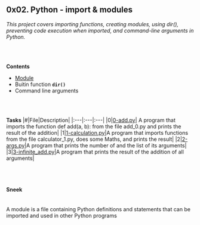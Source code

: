 ## 0x02. Python - import & modules
_This project covers importing functions, creating modules, using dir(), preventing code execution when imported, and command-line arguments in Python._

<br><br>


**Contents**
- [Module](#Sneek)
- Buitin function **`dir()`**
- Command line arguments


<br><br>


**Tasks**
|#|File|Description|
|:---|:---|:---|
|0|[0-add.py](./0-add.py)| A program that imports the function def add(a, b): from the file add_0.py and prints the result of the addition|
|1|[1-calculation.py](./1-calculation.py)|A program that imports functions from the file calculator_1.py, does some Maths, and prints the result|
|2|[2-args.py](./2-args.py)|A program that prints the number of and the list of its arguments|
|3|[3-infinite_add.py](./3-infinite_add.py)|A program that prints the result of the addition of all arguments|


<br><br>


#### Sneek
<br>
A module is a file containing Python definitions and statements that can be imported and used in other Python programs


<br><br>
